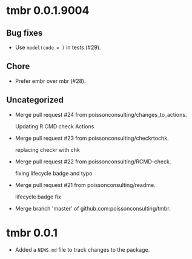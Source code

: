 <!-- NEWS.md is maintained by https://fledge.cynkra.com, contributors should not edit this file -->

# tmbr 0.0.1.9004

## Bug fixes

- Use `model(code = )` in tests (#29).

## Chore

- Prefer embr over mbr (#28).

## Uncategorized

- Merge pull request #24 from poissonconsulting/changes_to_actions.

  Updating R CMD check Actions

- Merge pull request #23 from poissonconsulting/checkrtochk.

  replacing checkr with chk

- Merge pull request #22 from poissonconsulting/RCMD-check.

  fixing lifecycle badge and typo

- Merge pull request #21 from poissonconsulting/readme.

  lifecycle badge fix

- Merge branch 'master' of github.com:poissonconsulting/tmbr.


# tmbr 0.0.1

- Added a `NEWS.md` file to track changes to the package.
